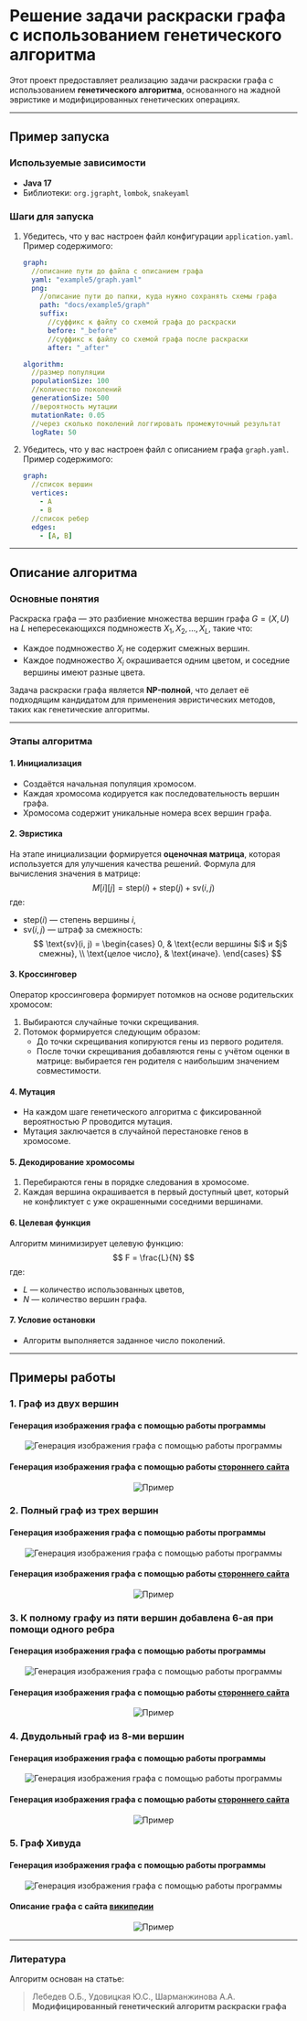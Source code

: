 # Решение задачи раскраски графа с использованием генетического алгоритма

Этот проект предоставляет реализацию задачи раскраски графа с использованием **генетического алгоритма**, основанного на жадной эвристике и модифицированных генетических операциях.

---

## Пример запуска

### Используемые зависимости
- **Java 17**
- Библиотеки: `org.jgrapht`, `lombok`, `snakeyaml`

### Шаги для запуска
1. Убедитесь, что у вас настроен файл конфигурации `application.yaml`. Пример содержимого:
   ```yaml
   graph:
     //описание пути до файла с описанием графа
     yaml: "example5/graph.yaml"
     png:
       //описание пути до папки, куда нужно сохранять схемы графа
       path: "docs/example5/graph"
       suffix:
         //суффикс к файлу со схемой графа до раскраски 
         before: "_before"
         //суффикс к файлу со схемой графа после раскраски
         after: "_after"

   algorithm:
     //размер популяции
     populationSize: 100
     //количество поколений
     generationSize: 500
     //вероятность мутации
     mutationRate: 0.05
     //через сколько поколений логгировать промежуточный результат 
     logRate: 50
   
2. Убедитесь, что у вас настроен файл с описанием графа `graph.yaml`. Пример содержимого:
   ```yaml
   graph:
     //список вершин
     vertices:
       - A
       - B
     //список ребер
     edges:
       - [A, B]

---

## Описание алгоритма

### Основные понятия
Раскраска графа — это разбиение множества вершин графа $G = (X, U)$ на $L$ непересекающихся подмножеств $X_1, X_2, \dots, X_L$, такие что:
- Каждое подмножество $X_i$ не содержит смежных вершин.
- Каждое подмножество $X_i$ окрашивается одним цветом, и соседние вершины имеют разные цвета.

Задача раскраски графа является **NP-полной**, что делает её подходящим кандидатом для применения эвристических методов, таких как генетические алгоритмы.

---

### Этапы алгоритма

#### 1. **Инициализация**
- Создаётся начальная популяция хромосом.
- Каждая хромосома кодируется как последовательность вершин графа.
- Хромосома содержит уникальные номера всех вершин графа.

#### 2. **Эвристика**
На этапе инициализации формируется **оценочная матрица**, которая используется для улучшения качества решений. Формула для вычисления значения в матрице:
$$
M[i][j] = \text{step}(i) + \text{step}(j) + \text{sv}(i, j)
$$
где:
- $\text{step}(i)$ — степень вершины $i$,
- $\text{sv}(i, j)$ — штраф за смежность:
  $$
  \text{sv}(i, j) =
  \begin{cases}
  0, & \text{если вершины $i$ и $j$ смежны}, \\
  \text{целое число}, & \text{иначе}.
  \end{cases}
  $$

#### 3. **Кроссинговер**
Оператор кроссинговера формирует потомков на основе родительских хромосом:
1. Выбираются случайные точки скрещивания.
2. Потомок формируется следующим образом:
   - До точки скрещивания копируются гены из первого родителя.
   - После точки скрещивания добавляются гены с учётом оценки в матрице: выбирается ген родителя с наибольшим значением совместимости.

#### 4. **Мутация**
- На каждом шаге генетического алгоритма с фиксированной вероятностью $P$ проводится мутация.
- Мутация заключается в случайной перестановке генов в хромосоме.

#### 5. **Декодирование хромосомы**
1. Перебираются гены в порядке следования в хромосоме.
2. Каждая вершина окрашивается в первый доступный цвет, который не конфликтует с уже окрашенными соседними вершинами.

#### 6. **Целевая функция**
Алгоритм минимизирует целевую функцию:
$$
F = \frac{L}{N}
$$
где:
- $L$ — количество использованных цветов,
- $N$ — количество вершин графа.

#### 7. **Условие остановки**
- Алгоритм выполняется заданное число поколений.

---

## Примеры работы

### 1. Граф из двух вершин

#### Генерация изображения графа с помощью работы программы
<div align="center">
  <img src="docs/example1/graph_after.png" alt="Генерация изображения графа с помощью работы программы">
</div>

#### Генерация изображения графа с помощью работы [стороннего сайта](https://graphonline.ru/)
<div align="center">
  <img src="docs/example1/example.png" alt="Пример">
</div>

### 2. Полный граф из трех вершин

#### Генерация изображения графа с помощью работы программы
<div align="center">
  <img src="docs/example2/graph_after.png" alt="Генерация изображения графа с помощью работы программы">
</div>

#### Генерация изображения графа с помощью работы [стороннего сайта](https://graphonline.ru/)
<div align="center">
  <img src="docs/example2/example.png" alt="Пример">
</div>

### 3. К полному графу из пяти вершин добавлена 6-ая при помощи одного ребра

#### Генерация изображения графа с помощью работы программы
<div align="center">
  <img src="docs/example3/graph_after.png" alt="Генерация изображения графа с помощью работы программы">
</div>

#### Генерация изображения графа с помощью работы [стороннего сайта](https://graphonline.ru/)
<div align="center">
  <img src="docs/example3/example.png" alt="Пример">
</div>

### 4. Двудольный граф из 8-ми вершин

#### Генерация изображения графа с помощью работы программы
<div align="center">
  <img src="docs/example4/graph_after.png" alt="Генерация изображения графа с помощью работы программы">
</div>

#### Генерация изображения графа с помощью работы [стороннего сайта](https://graphonline.ru/)
<div align="center">
  <img src="docs/example4/example.png" alt="Пример">
</div>

### 5. Граф Хивуда

#### Генерация изображения графа с помощью работы программы
<div align="center">
  <img src="docs/example5/graph_after.png" alt="Генерация изображения графа с помощью работы программы">
</div>

#### Описание графа с сайта [википедии](https://graphonline.ru/) 
<div align="center">
  <img src="docs/example5/example.png" alt="Пример">
</div>

---

### Литература
Алгоритм основан на статье:
> Лебедев О.Б., Удовицкая Ю.С., Шарманжинова А.А.  
> **Модифицированный генетический алгоритм раскраски графа**
